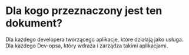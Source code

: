 Dla kogo przeznaczony jest ten dokument?
==============================

Dla każdego developera tworzącego aplikacje, które działają jako usługa. Dla każdego Dev-opsa, który wdraża i zarządza takimi aplikacjami.
